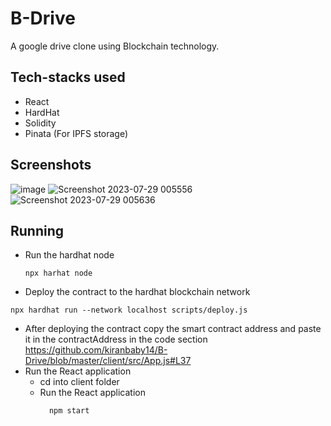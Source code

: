 # B-Drive

A google drive clone using Blockchain technology.

## Tech-stacks used
  - React
  - HardHat
  - Solidity
  - Pinata (For IPFS storage)

## Screenshots
![image](https://github.com/kiranbaby14/B-Drive/assets/50899339/ffb85f4f-664c-4718-883d-44689eb1a89f)
![Screenshot 2023-07-29 005556](https://github.com/kiranbaby14/B-Drive/assets/50899339/424c65ec-581e-4d5d-a9ae-e66fc2ca0b14) ![Screenshot 2023-07-29 005636](https://github.com/kiranbaby14/B-Drive/assets/50899339/aea8125e-b4fd-406c-8f47-8a6093a088d4)

## Running 
 - Run the hardhat node
   ```
   npx harhat node
   ```
  - Deploy the contract to the hardhat blockchain network
   ```
   npx hardhat run --network localhost scripts/deploy.js
   ```
  - After deploying the contract copy the smart contract address and paste it in the contractAddress in the code section https://github.com/kiranbaby14/B-Drive/blob/master/client/src/App.js#L37
  - Run the React application
    - cd into client folder
    - Run the React application
        ```
          npm start
        ```
